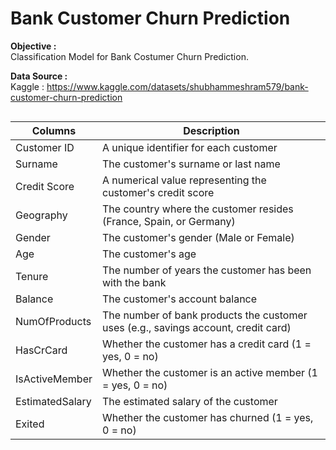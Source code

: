# Bank Customer Churn Prediction


**Objective :**  
Classification Model for Bank Costumer Churn Prediction.   
  
**Data Source :**  
Kaggle : https://www.kaggle.com/datasets/shubhammeshram579/bank-customer-churn-prediction


<div style="display: flex; justify-content: center;">

| Columns         | Description                                                            |
|-----------------|------------------------------------------------------------------------|
| Customer ID     | A unique identifier for each customer                                  |
| Surname         | The customer's surname or last name                                    |
| Credit Score    | A numerical value representing the customer's credit score             |
| Geography       | The country where the customer resides (France, Spain, or Germany)     |
| Gender          | The customer's gender (Male or Female)                                 |
| Age             | The customer's age                                                     |
| Tenure          | The number of years the customer has been with the bank                |
| Balance         | The customer's account balance                                         |
| NumOfProducts   | The number of bank products the customer uses (e.g., savings account, credit card) |
| HasCrCard       | Whether the customer has a credit card (1 = yes, 0 = no)               |
| IsActiveMember  | Whether the customer is an active member (1 = yes, 0 = no)             |
| EstimatedSalary | The estimated salary of the customer                                   |
| Exited          | Whether the customer has churned (1 = yes, 0 = no)                     |

</div>
